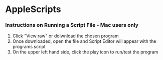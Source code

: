# AppleScripts

### **Instructions on Running a Script File - Mac users only**

1. Click "View raw" or dolwnload the chosen program
2. Once downloaded, open the file and Script Editor will appear with the programs script
3. On the upper left hand side, click the play icon to run/test the program 
